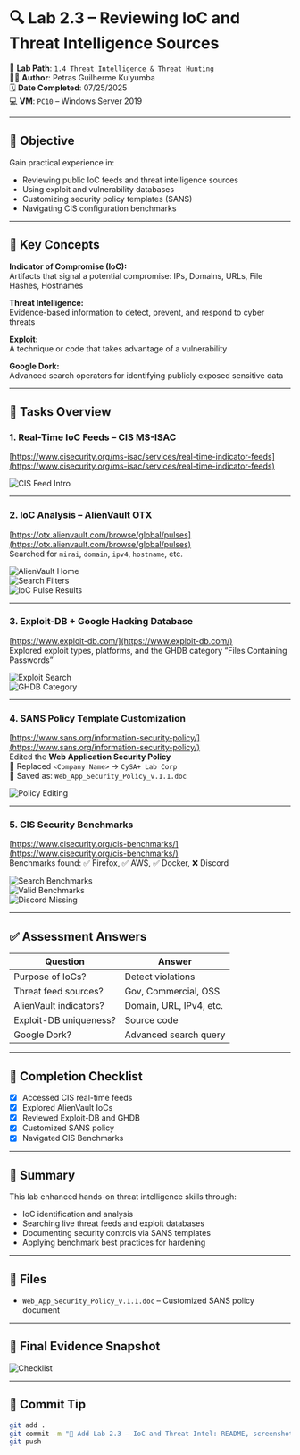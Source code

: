 # 🔍 Lab 2.3 – Reviewing IoC and Threat Intelligence Sources

📁 **Lab Path**: `1.4 Threat Intelligence & Threat Hunting`  
🧑‍💻 **Author**: Petras Guilherme Kulyumba  
🗓️ **Date Completed**: 07/25/2025  
💻 **VM**: `PC10` – Windows Server 2019

---

## 🎯 Objective

Gain practical experience in:

- Reviewing public IoC feeds and threat intelligence sources  
- Using exploit and vulnerability databases  
- Customizing security policy templates (SANS)  
- Navigating CIS configuration benchmarks  

---

## 📘 Key Concepts

**Indicator of Compromise (IoC):**  
Artifacts that signal a potential compromise: IPs, Domains, URLs, File Hashes, Hostnames

**Threat Intelligence:**  
Evidence-based information to detect, prevent, and respond to cyber threats

**Exploit:**  
A technique or code that takes advantage of a vulnerability

**Google Dork:**  
Advanced search operators for identifying publicly exposed sensitive data

---

## 🧪 Tasks Overview

### 1. Real-Time IoC Feeds – CIS MS-ISAC  
[https://www.cisecurity.org/ms-isac/services/real-time-indicator-feeds](https://www.cisecurity.org/ms-isac/services/real-time-indicator-feeds)  

![CIS Feed Intro](https://github.com/user-attachments/assets/e12bb78c-065e-44f2-bd55-20cf582e9057)

---

### 2. IoC Analysis – AlienVault OTX  
[https://otx.alienvault.com/browse/global/pulses](https://otx.alienvault.com/browse/global/pulses)  
Searched for `mirai`, `domain`, `ipv4`, `hostname`, etc.

![AlienVault Home](https://github.com/user-attachments/assets/1e6c85e5-1e38-42f7-98b1-68e14a254fef)  
![Search Filters](https://github.com/user-attachments/assets/6be07ae9-bb81-4295-b00c-dc8041a8ec4e)  
![IoC Pulse Results](https://github.com/user-attachments/assets/e0fba94b-ac5d-4c5b-8bfa-acfe48c461ea)

---

### 3. Exploit-DB + Google Hacking Database  
[https://www.exploit-db.com/](https://www.exploit-db.com/)  
Explored exploit types, platforms, and the GHDB category “Files Containing Passwords”

![Exploit Search](https://github.com/user-attachments/assets/dc4897d7-7db8-48ac-997f-be6f9c73699a)  
![GHDB Category](https://github.com/user-attachments/assets/5d5a14ea-68c9-4e26-9f09-0b97f778bcf0)

---

### 4. SANS Policy Template Customization  
[https://www.sans.org/information-security-policy/](https://www.sans.org/information-security-policy/)  
Edited the **Web Application Security Policy**  
🔁 Replaced `<Company Name>` → `CySA+ Lab Corp`  
💾 Saved as: `Web_App_Security_Policy_v.1.1.doc`

![Policy Editing](https://github.com/user-attachments/assets/ada9bd55-fa82-41c6-a648-ac96b6d2dd74)

---

### 5. CIS Security Benchmarks  
[https://www.cisecurity.org/cis-benchmarks/](https://www.cisecurity.org/cis-benchmarks/)  
Benchmarks found: ✅ Firefox, ✅ AWS, ✅ Docker, ❌ Discord

![Search Benchmarks](https://github.com/user-attachments/assets/87e80aee-1fe9-4ac5-b99a-4a6a2fe4172a)  
![Valid Benchmarks](https://github.com/user-attachments/assets/4e09ba51-3e45-4598-ae33-898181f021f2)  
![Discord Missing](https://github.com/user-attachments/assets/ca0d8909-0942-4477-a87e-ed5d88b789a3)

---

## ✅ Assessment Answers

| Question                        | Answer                       |
|--------------------------------|------------------------------|
| Purpose of IoCs?               | Detect violations            |
| Threat feed sources?           | Gov, Commercial, OSS         |
| AlienVault indicators?         | Domain, URL, IPv4, etc.      |
| Exploit-DB uniqueness?         | Source code                  |
| Google Dork?                   | Advanced search query        |

---

## 📌 Completion Checklist

- [x] Accessed CIS real-time feeds  
- [x] Explored AlienVault IoCs  
- [x] Reviewed Exploit-DB and GHDB  
- [x] Customized SANS policy  
- [x] Navigated CIS Benchmarks  

---

## 🧾 Summary

This lab enhanced hands-on threat intelligence skills through:

- IoC identification and analysis  
- Searching live threat feeds and exploit databases  
- Documenting security controls via SANS templates  
- Applying benchmark best practices for hardening  

---

## 📂 Files

- `Web_App_Security_Policy_v.1.1.doc` – Customized SANS policy document

---

## 📸 Final Evidence Snapshot

![Checklist](https://github.com/user-attachments/assets/d4eda63f-30f7-49d4-80f9-9acb3501924d)

---

## 💬 Commit Tip

```bash
git add .
git commit -m "📘 Add Lab 2.3 – IoC and Threat Intel: README, screenshots, and customized SANS policy"
git push



